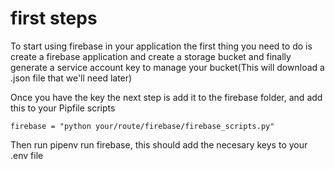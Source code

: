 # first steps

To start using firebase in your application the first thing you need to do is create a firebase application and create a storage bucket and finally generate a service account key to manage your bucket(This will download a .json file that we'll need later)

Once you have the key the next step is add it to the firebase folder, and add this to your Pipfile scripts

```.env
firebase = "python your/route/firebase/firebase_scripts.py"
```

Then run pipenv run firebase, this should add the necesary keys to your .env file
